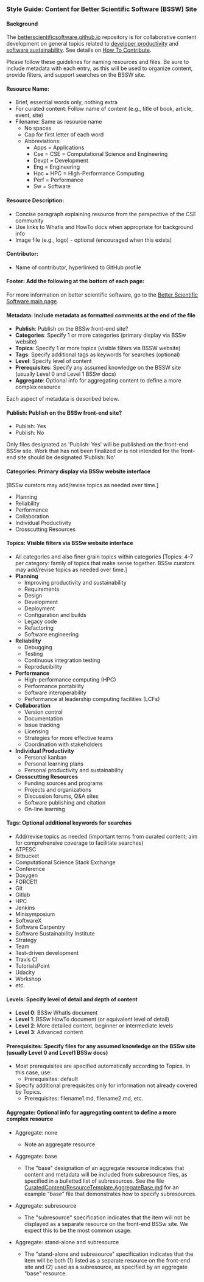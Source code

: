 ### Style Guide: Content for Better Scientific Software (BSSW) Site

#### Background

The [betterscientificsoftware.github.io](https://github.com/betterscientificsoftware/betterscientificsoftware.github.io) repository is for collaborative content development on general topics related to [developer productivity](WhatIsProductivity.md) and [software sustainability](WhatIsSustainability.md).  See details on [How To Contribute](HowtoContribute.md).

Please follow these guidelines for naming resources and files.   Be sure to include metadata with each entry, as this will be used to organize content, provide filters, and support searches on the BSSW site.

#### Resource Name:
- Brief, essential words only, nothing extra
- For curated content: Follow name of content (e.g., title of book, article, event, site)
- Filename:  Same as resource name
    - No spaces
    - Cap for first letter of each word
    - Abbreviations:
        - Apps = Applications
        - Cse = CSE = Computational Science and Engineering
        - Devpt = Development
        - Eng = Engineering
        - Hpc = HPC = High-Performance Computing
        - Perf = Performance
        - Sw = Software

#### Resource Description:
- Concise paragraph explaining resource from the perspective of the CSE community
- Use links to WhatIs and HowTo docs when appropriate for background info
- Image file (e.g., logo) - optional (encouraged when this exists)

#### Contributor:
- Name of contributor, hyperlinked to GitHub profile

#### Footer: Add the following at the bottom of each page:
For more information on better scientific software, go to the [Better Scientific Software main page](http://betterscientificsoftware.info).

#### Metadata: Include metadata as formatted comments at the end of the file
- **Publish**: Publish on the BSSw front-end site?
- **Categories**: Specify 1 or more categories (primary display via BSSw website)
- **Topics**: Specify 1 or more topics (visible filters via BSSW website)
- **Tags**: Specify additional tags as keywords for searches (optional)
- **Level**: Specify level of content
- **Prerequisites**:  Specify any assumed knowledge on the BSSW site (usually Level 0 and Level 1 BSSw docs)
- **Aggregate**: Optional info for aggregating content to define a more complex resource

Each aspect of metadata is described below.

#### Publish: Publish on the BSSw front-end site?
- Publish: Yes
- Publish: No

Only files designated as 'Publish: Yes' will be published on the front-end BSSw site.  Work that has not been finalized or is not intended for the front-end site should be designated 'Publish: No'

#### Categories: Primary display via BSSw website interface
[BSSw curators may add/revise topics as needed over time.]
- Planning
- Reliability
- Performance
- Collaboration
- Individual Productivity
- Crosscutting Resources

#### Topics: Visible filters via BSSw website interface
- All categories and also finer grain topics within categories
  [Topics: 4-7 per category: family of topics that make sense together. BSSw curators may add/revise topics as needed over time.]
- **Planning**
    - Improving productivity and sustainability
    - Requirements
    - Design
    - Development
    - Deployment
    - Configuration and builds
    - Legacy code
    - Refactoring
    - Software engineering
- **Reliability**
    - Debugging
    - Testing
    - Continuous integration testing
    - Reproducibility
- **Performance**
    - High-performance computing (HPC)
    - Performance portability
    - Software interoperability
    - Performance at leadership computing facilities (LCFs)
- **Collaboration**
    - Version control
    - Documentation
    - Issue tracking
    - Licensing
    - Strategies for more effective teams
    - Coordination with stakeholders
- **Individual Productivity**
    - Personal kanban
    - Personal learning plans
    - Personal productivity and sustainability
- **Crosscutting Resources**
    - Funding sources and programs
    - Projects and organizations
    - Discussion forums, Q&A sites
    - Software publishing and citation
    - On-line learning

#### Tags: Optional additional keywords for searches
- Add/revise topics as needed (important terms from curated content; aim for comprehensive coverage to facilitate searches)
- ATPESC
- Bitbucket
- Computational Science Stack Exchange
- Conference
- Doxygen
- FORCE11
- Git
- Gitlab
- HPC
- Jenkins
- Minisymposium
- SoftwareX
- Software Carpentry
- Software Sustainability Institute
- Strategy
- Team
- Test-driven development
- Travis CI
- TutorialsPoint
- Udacity
- Workshop
- etc.

#### Levels: Specify level of detail and depth of content
- **Level 0**:  BSSw WhatIs document
- **Level 1**:  BSSw HowTo document (or equivalent level of detail)
- **Level 2**:  More detailed content, beginner or intermediate levels
- **Level 3**:  Advanced content

#### Prerequisites: Specify files for any assumed knowledge on the BSSw site (usually Level 0 and Level1 BSSw docs)
- Most prerequisites are specified automatically according to Topics. In this case, use:
   - Prerequisites: default
- Specify additional prerequisites only for information not already covered by Topics.
   - Prerequisites: filename1.md, filename2.md, etc.

#### Aggregate: Optional info for aggregating content to define a more complex resource
 - Aggregate: none
   - Note an aggregate resource

 - Aggregate: base
   - The "base" designation of an aggregate resource indicates that content and metadata will be included from subresource files, as specified in a bulletted list of subresources.  See the file [CuratedContent/ResourceTemplate.AggregateBase.md](CuratedContent/ResourceTemplate.AggregateBase.md) for an example "base" file that demonstrates how to specify subresources.

- Aggregate: subresource
  - The "subresource" specification indicates that the item will not be displayed as a separate resource on the front-end BSSw site.  We expect this to be the most common usage.  

- Aggregate: stand-alone and subresource
   - The "stand-alone and subresource" specification indicates that the item will be both (1) listed as a separate resource on the front-end site and (2) used as a subresource, as specified by an aggregate "base" resource.

   <!---
   Publish: no
   ---!>
